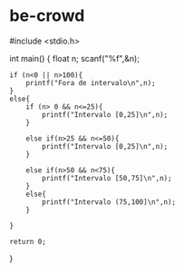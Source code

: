 # be-crowd
#include <stdio.h>

int main() {
    float n;
    scanf("%f",&n);
    
    if (n<0 || n>100){
        printf("Fora de intervalo\n",n);
    }
    else{
        if (n> 0 && n<=25){
            printf("Intervalo [0,25]\n",n);
        }
        
        else if(n>25 && n<=50){
            printf("Intervalo [0,25]\n",n);
        }
        
        else if(n>50 && n<75){
            printf("Intervalo [50,75]\n",n);
        }
        else{
            printf("Intervalo (75,100]\n",n);
        }
        
    }
    
    return 0;
}
